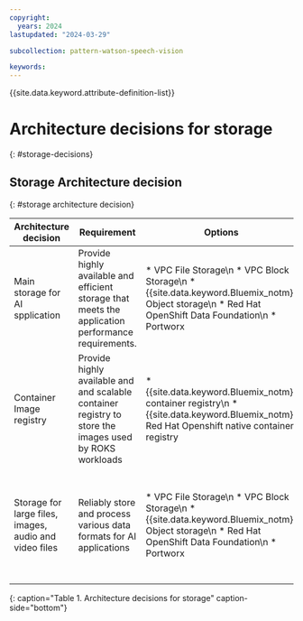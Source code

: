 ```yaml
---
copyright:
  years: 2024
lastupdated: "2024-03-29"

subcollection: pattern-watson-speech-vision

keywords:
---
```

{{site.data.keyword.attribute-definition-list}}

# Architecture decisions for storage

{: #storage-decisions}

## Storage Architecture decision

{: #storage architecture decision}

| Architecture decision                                                           | Requirement                                                                                         | Options                                                                                                                  | Decision                 | Rationale                                                                                                                                                                                                                                                                                                                  |
| ------------------------------------------------------------------------------- | --------------------------------------------------------------------------------------------------- | ------------------------------------------------------------------------------------------------------------------------ | ------------------------ | -------------------------------------------------------------------------------------------------------------------------------------------------------------------------------------------------------------------------------------------------------------------------------------------------------------------------- |
| Main storage for AI spplication                                                 | Provide highly available and efficient storage that meets the application performance requirements. | * VPC File Storage\n * VPC Block Storage\n * {{site.data.keyword.Bluemix_notm}} Object storage\n * Red Hat OpenShift Data Foundation\n * Portworx | VPC Block Storage        | VPC Block Storage provides high throughput and low-latency access to ensure real-time processing. It integrates easily with AI and machine learning (ML) frameworks.                                                                                                                                 |
| Container Image registry                                                | Provide highly available and and scalable container registry to store the images used by ROKS workloads | * {{site.data.keyword.Bluemix_notm}} container registry\n * {{site.data.keyword.Bluemix_notm}} Red Hat Openshift native container registry| {{site.data.keyword.Bluemix_notm}} container registry        | Highly available and scalable managed private container registry with advanced security and image vulnerability scanning. Native registry of {{site.data.keyword.Bluemix_notm}}.                                                                                                                          |
| Storage for large files, images, audio and video files                          | Reliably store and process various data formats for AI applications            | * VPC File Storage\n * VPC Block Storage\n * {{site.data.keyword.Bluemix_notm}} Object storage\n * Red Hat OpenShift Data Foundation\n * Portworx | {{site.data.keyword.Bluemix_notm}} Object Storage | {{site.data.keyword.Bluemix_notm}} Object storage is scalable, cost efficient, secure and easy to integrate. It stores data of any size or format as objects. {{site.data.keyword.Bluemix_notm}} Object storage can store large files, such as videos, images, and audio recordings, for processing, content delivery or archival purposes. |
{: caption="Table 1. Architecture decisions for storage" caption-side="bottom"}
